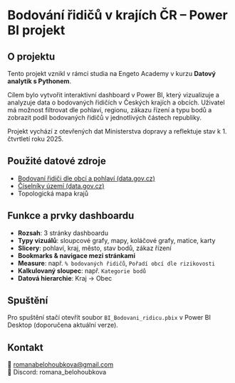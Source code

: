 # Bodování řidičů v krajích ČR – Power BI projekt

## O projektu

Tento projekt vznikl v rámci studia na Engeto Academy v kurzu **Datový analytik s Pythonem**.

Cílem bylo vytvořit interaktivní dashboard v Power BI, který vizualizuje a analyzuje data o bodovaných řidičích v Českých krajích a obcích. Uživatel má možnost filtrovat dle pohlaví, regionu, zákazu řízení a typu bodů a zobrazit podíl bodovaných řidičů v jednotlivých částech republiky.

Projekt vychází z otevřených dat Ministerstva dopravy a reflektuje stav k 1. čtvrtletí roku 2025.

## Použité datové zdroje

- [Bodovaní řidiči dle obcí a pohlaví (data.gov.cz)](https://data.gov.cz/datov%C3%A1-sada?iri=https%3A%2F%2Fdata.gov.cz%2Fzdroj%2Fdatov%C3%A9-sady%2F66003008%2F1471764192)
- [Číselníky území (data.gov.cz)](https://data.gov.cz/dataset?iri=https%3A%2F%2Fdata.gov.cz%2Fzdroj%2Fdatov%C3%A9-sady%2F00025593%2F0e136cf01f86f9446b7334c2e4f011bd)
- Topologická mapa krajů

## Funkce a prvky dashboardu

- **Rozsah**: 3 stránky dashboardu
- **Typy vizuálů**: sloupcové grafy, mapy, koláčové grafy, matice, karty
- **Slicery**: pohlaví, kraj, město, stav bodů, zákaz řízení
- **Bookmarks & navigace mezi stránkami**
- **Measure**: např. `% bodovaných řidičů`, `Pořadí obcí dle rizikovosti`
- **Kalkulovaný sloupec**: např. `Kategorie bodů`
- **Datová hierarchie**: Kraj → Obec

## Spuštění

Pro spuštění stačí otevřít soubor `BI_Bodovani_ridicu.pbix` v Power BI Desktop (doporučena aktuální verze).

## Kontakt

📧 [romanabelohoubkova@gmail.com](mailto:romanabelohoubkova@gmail.com)  
💬 Discord: romana_belohoubkova
